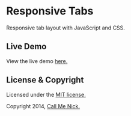 # Responsive Tabs

Responsive tab layout with JavaScript and CSS.

## Live Demo

View the live demo [here.](http://callmenick.com/_development/responsive-tabs/)

## License & Copyright

Licensed under the [MIT license.](http://www.opensource.org/licenses/mit-license.php)

Copyright 2014, [Call Me Nick.](http://callmenick.com)